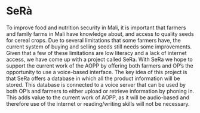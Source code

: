 # SeRà

To improve food and nutrition security in Mali, it is important that farmers and family farms in Mali have knowledge about, and access to quality seeds for cereal crops. Due to several limitations that some farmers have, the current system of buying and selling seeds still needs some improvements. Given that a few of these limitations are low literacy and a lack of internet access, we have come up with a project called SeRa. With SeRa we hope to support the current work of the AOPP by offering both farmers and OP’s the opportunity to use a voice-based interface. The key idea of this project is that SeRa offers a database in which all the product information will be stored. This database is connected to a voice server that can be used by both OP’s and farmers to either upload or retrieve information by phoning in. This adds value to the current work of AOPP, as it will be audio-based and therefore use of the internet or reading/writing skills will not be necessary.
